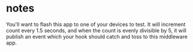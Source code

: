 notes
===

You'll want to flash this app to one of your devices to test.  It will increment count every 1.5 seconds, 
and when the count is evenly divisible by 5, it will publish an event which your hook should catch and toss to this 
middleware app.

    